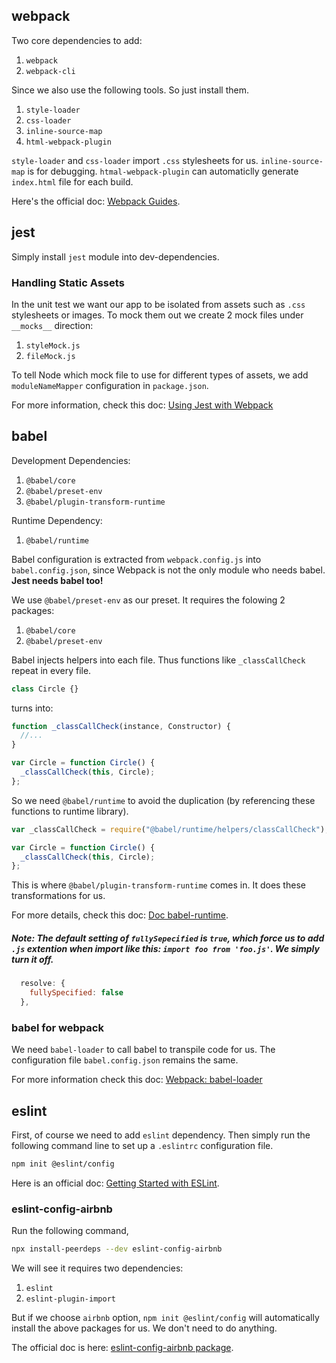 ## webpack
Two core dependencies to add:
1. `webpack`
2. `webpack-cli`

Since we also use the following tools. So just install them.
1. `style-loader`
2. `css-loader`
3. `inline-source-map`
4. `html-webpack-plugin`

`style-loader` and `css-loader` import `.css` stylesheets for us. `inline-source-map` is for debugging. `htmal-webpack-plugin` can automaticlly generate `index.html` file for each build.

Here's the official doc: [Webpack Guides](https://webpack.js.org/guides/).


## jest
Simply install `jest` module into dev-dependencies.

### Handling Static Assets
In the unit test we want our app to be isolated from assets such as `.css` stylesheets or images. To mock them out we create 2 mock files under `__mocks__` direction:
1. `styleMock.js`
2. `fileMock.js` 

To tell Node which mock file to use for different types of assets, we add `moduleNameMapper` configuration in `package.json`.

For more information, check this doc: [Using Jest with Webpack](https://jestjs.io/docs/webpack)


## babel
Development Dependencies:
1. `@babel/core`
2. `@babel/preset-env`
3. `@babel/plugin-transform-runtime`

Runtime Dependency:
1. `@babel/runtime`

Babel configuration is extracted from `webpack.config.js` into `babel.config.json`, since Webpack is not the only module who needs babel. **Jest needs babel too!**

We use `@babel/preset-env` as our preset. It requires the folowing 2 packages:
1. `@babel/core`
2. `@babel/preset-env`

Babel injects helpers into each file. Thus functions like `_classCallCheck` repeat in every file.
```js
class Circle {}
```

turns into:
```js
function _classCallCheck(instance, Constructor) {
  //...
}

var Circle = function Circle() {
  _classCallCheck(this, Circle);
};
```

So we need `@babel/runtime` to avoid the duplication (by referencing these functions to runtime library).
```js
var _classCallCheck = require("@babel/runtime/helpers/classCallCheck");

var Circle = function Circle() {
  _classCallCheck(this, Circle);
};
```

This is where `@babel/plugin-transform-runtime` comes in. It does these transformations for us.

For more details, check this doc: [Doc babel-runtime](https://babeljs.io/docs/en/babel-runtime).

##### Note: The default setting of `fullySepecified` is `true`, which force us to add `.js` extention when import like this: `import foo from 'foo.js'`. We simply turn it off.
```javascript
  resolve: {
    fullySpecified: false
  },
```

### babel for webpack
We need `babel-loader` to call babel to transpile code for us. The configuration file `babel.config.json` remains the same.

For more information check this doc: [Webpack: babel-loader](https://webpack.js.org/loaders/babel-loader/)

## eslint
First, of course we need to add `eslint` dependency. Then simply run the following command line to set up a `.eslintrc` configuration file.
```sh
npm init @eslint/config
```

Here is an official doc: [Getting Started with ESLint](https://eslint.org/docs/user-guide/getting-started).

### eslint-config-airbnb
Run the following command, 
```sh
npx install-peerdeps --dev eslint-config-airbnb
```

We will see it requires two dependencies:
1. `eslint`
2. `eslint-plugin-import`

But if we choose `airbnb` option, `npm init @eslint/config` will automatically install the above packages for us. We don't need to do anything.

The official doc is here: [eslint-config-airbnb package](https://www.npmjs.com/package/eslint-config-airbnb).

